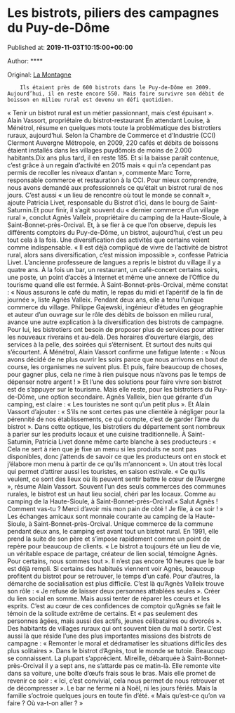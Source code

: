 
# Les bistrots, piliers des campagnes du Puy-de-Dôme

Published at: **2019-11-03T10:15:00+00:00**

Author: ****

Original: [La Montagne](https://www.lamontagne.fr/saint-saturnin-63450/actualites/les-bistrots-piliers-des-campagnes-du-puy-de-dome_13676648/)


        Ils étaient près de 600 bistrots dans le Puy-de-Dôme en 2009. Aujourd’hui, il en reste encore 550. Mais faire survivre son débit de boisson en milieu rural est devenu un défi quotidien.
      
« Tenir un bistrot rural est un métier passionnant, mais c’est épuisant ». Alain Vassort, propriétaire du bistrot-restaurant En attendant Louise, à Ménétrol, résume en quelques mots toute la problématique des bistrotiers ruraux, aujourd’hui.
Selon la Chambre de Commerce et d’Industrie (CCI) Clermont Auvergne Métropole, en 2009, 220 cafés et débits de boissons étaient installés dans les villages puydômois de moins de 2.000 habitants.Dix ans plus tard, il en reste 185. Et si la baisse paraît contenue, c’est grâce à un regain d’activité en 2015 mais « qui n’a cependant pas permis de recoller les niveaux d’antan », commente Marc Torre, responsable commerce et restauration à la CCI. Pour mieux comprendre, nous avons demandé aux professionnels ce qu’était un bistrot rural de nos jours.
C’est aussi « un lieu de rencontre où tout le monde se connaît », ajoute Patricia Livet, responsable du Bistrot d’ici, dans le bourg de Saint-Saturnin.Et pour finir, il s’agit souvent du « dernier commerce d’un village rural », conclut Agnès Valleix, propriétaire du camping de la Haute-Sioule, à Saint-Bonnet-près-Orcival. Et, à se fier à ce que l’on observe, depuis les différents comptoirs du Puy-de-Dôme, un bistrot, aujourd’hui, c’est un peu tout cela à la fois.
Une diversification des activités que certains voient comme indispensable. « Il est déjà compliqué de vivre de l’activité de bistrot rural, alors sans diversification, c’est mission impossible », confesse Patricia Livet.
L’ancienne professeure de langues a repris le bistrot du village il y a quatre ans. À la fois un bar, un restaurant, un café-concert certains soirs, une poste, un point d’accès à Internet et même une annexe de l’Office du tourisme quand elle est fermée.
À Saint-Bonnet-près-Orcival, même constat : « Nous assurons le café du matin, le repas du midi et l’apéritif de la fin de journée », liste Agnès Valleix. Pendant deux ans, elle a tenu l’unique commerce du village.
Philippe Gajewski, ingénieur d’études en géographie et auteur d’un ouvrage sur le rôle des débits de boisson en milieu rural, avance une autre explication à la diversification des bistrots de campagne. Pour lui, les bistrotiers ont besoin de proposer plus de services pour attirer les nouveaux riverains et au-delà.
Des horaires d’ouverture élargis, des services à la pelle, des soirées qui s’éternisent. Et surtout des nuits qui s’écourtent.
À Ménétrol, Alain Vassort confirme une fatigue latente : « Nous avons décidé de ne plus ouvrir les soirs parce que nous arrivons en bout de course, les organismes ne suivent plus.
Et puis, faire beaucoup de choses, pour gagner plus, cela ne rime à rien puisque nous n’avons pas le temps de dépenser notre argent ! » Et l’une des solutions pour faire vivre son bistrot est de s’appuyer sur le tourisme. Mais elle reste, pour les bistrotiers du Puy-de-Dôme, une option secondaire.
Agnès Valleix, bien que gérante d’un camping, est claire : « Les touristes ne sont qu’un petit plus ». Et Alain Vassort d’ajouter : « S’ils ne sont certes pas une clientèle à négliger pour la pérennité de nos établissements, ce qui compte, c’est de garder l’âme du bistrot ».
Dans cette optique, les bistrotiers du département sont nombreux à parier sur les produits locaux et une cuisine traditionnelle. À Saint-Saturnin, Patricia Livet donne même carte blanche à ses producteurs : « Cela ne sert à rien que je fixe un menu si les produits ne sont pas disponibles, donc j’attends de savoir ce que les producteurs ont en stock et j’élabore mon menu à partir de ce qu’ils m’annoncent ». Un atout très local qui permet d’attirer aussi les touristes, en saison estivale. « Ce qu’ils veulent, ce sont des lieux où ils peuvent sentir battre le cœur de l’Auvergne », résume Alain Vassort.
Souvent l’un des seuls commerces des communes rurales, le bistrot est un haut lieu social, chéri par les locaux. Comme au camping de la Haute-Sioule, à Saint-Bonnet-près-Orcival.« Salut Agnès ! Comment vas-tu ? Merci d’avoir mis mon pain de côté ! Je file, à ce soir ! » Les échanges amicaux sont monnaie courante au camping de la Haute-Sioule, à Saint-Bonnet-près-Orcival. Unique commerce de la commune pendant deux ans, le camping est avant tout un bistrot rural.
En 1991, elle prend la suite de son père et s’impose rapidement comme un point de repère pour beaucoup de clients. « Le bistrot a toujours été un lieu de vie, un véritable espace de partage, créateur de lien social, témoigne Agnès. Pour certains, nous sommes tout ».
Il n’est pas encore 10 heures que le bar est déjà rempli. Si certains des habitués viennent voir Agnès, beaucoup profitent du bistrot pour se retrouver, le temps d’un café. Pour d’autres, la démarche de socialisation est plus difficile. C’est là qu’Agnès Valleix trouve son rôle : « Je refuse de laisser deux personnes attablées seules ». Créer du lien social en somme. Mais aussi tenter de réparer les cœurs et les esprits.
C’est au cœur de ces confidences de comptoir qu’Agnès se fait le témoin de la solitude extrême de certains. Et « pas seulement des personnes âgées, mais aussi des actifs, jeunes célibataires ou divorcés ». Des habitants de villages ruraux qui ont souvent bien du mal à sortir. C’est aussi là que réside l’une des plus importantes missions des bistrots de campagne : « Remonter le moral et dédramatiser les situations difficiles des plus solitaires ».
Dans le bistrot d’Agnès, tout le monde se tutoie. Beaucoup se connaissent. La plupart s’apprécient. Mireille, débarquée à Saint-Bonnet-près-Orcival il y a sept ans, ne s’attarde pas ce matin-là. Elle remonte vite dans sa voiture, une boîte d’œufs frais sous le bras. Mais elle promet de revenir ce soir : « Ici, c’est convivial, cela nous permet de nous retrouver et de décompresser ». Le bar ne ferme ni à Noël, ni les jours fériés. Mais la famille s’octroie quelques jours en toute fin d’été. « Mais qu’est-ce qu’on va faire ? Où va-t-on aller ? »
